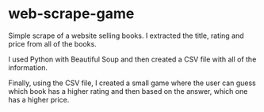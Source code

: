 # web-scrape-game

Simple scrape of a website selling books. I extracted the title, rating and price from all of the books. 

I used Python with Beautiful Soup and then created a CSV file with all of the information.

Finally, using the CSV file, I created a small game where the user can guess which book has a higher rating and then based on the answer, which one has a higher price.
